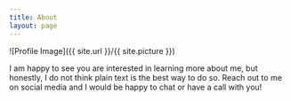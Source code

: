 ```yaml
---
title: About
layout: page
---
```

![Profile Image]({{ site.url }}/{{ site.picture }})

<p>I am happy to see you are interested in learning more about me, but honestly, I do not think plain text is the best way to do so. Reach out to me on social media and I would be happy to chat or have a call with you!</p>
